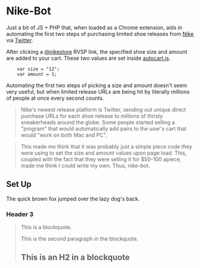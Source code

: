Nike-Bot
========

Just a bit of JS + PHP that, when loaded as a Chrome extension, aids in automating the first two steps of purchasing limited shoe releases from [Nike](http://nike.com) via [Twitter](http://www.twitter.com). 

After clicking a [@nikestore](http://twitter.com/nikestore) RVSP link, the specified shoe size and amount are added to your cart. These two values are set inside [autocart.js](/chrome-extension/autocart.js).

        var size = "12";
        var amount = 1;

Automating the first two steps of picking a size and amount doesn't seem very useful, but when limited release URLs are being hit by literally millions of people at once every second counts.

> Nike's newest release platform is Twitter, sending out unique direct purchase URLs for each shoe release to millions of  thirsty sneakerheads around the globe. Some people started selling a "program" that would automatically add pairs to the  user's cart that would "work on both Mac and PC". 

> This made me think that it was probably just a simple piece code they were using to set the size and amount values upon page load. This, coupled with the fact that they were selling it for $50-100 apiece, made me think I could write my own. Thus, nike-bot.


Set Up
---------------------

The quick brown fox jumped over the lazy
dog's back.

### Header 3

> This is a blockquote.
> 
> This is the second paragraph in the blockquote.
>
> ## This is an H2 in a blockquote
